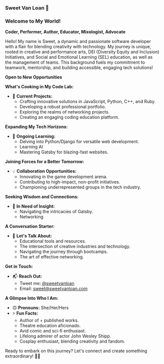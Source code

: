 ### Sweet Van Loan 🌟
### Welcome to My World! 
**Coder, Performer, Author, Educator, Mixologist, Advocate**
 
Hello! My name is Sweet, a dynamic and passionate software developer with a flair for blending creativity with technology. My journey is unique, rooted in creative and performance arts, DEI (Diversity Equity and Inclusion) Initiatives, and Social and Emotional Learning (SEL) education, as well as the management of teams. This background fuels my commitment to teamwork, mentorship, and building accessible, engaging tech solutions!  

**Open to New Opportunities**  

**What's Cooking in My Code Lab:**
- 🚀 **Current Projects:**
  - Crafting innovative solutions in JavaScript, Python, C++, and Ruby.
  - Developing a robust professional portfolio.
  - Exploring the realms of networking projects.
  - Creating an engaging coding education platform.

**Expanding My Tech Horizons:**
- 🌿 **Ongoing Learning:**
  - Delving into Python/Django for versatile web development.
  - Learning AI
  - Mastering Gatsby for blazing-fast websites.

**Joining Forces for a Better Tomorrow:**
- 💡 **Collaboration Opportunities:**
  - Innovating in the game development arena.
  - Contributing to high-impact, non-profit initiatives.
  - Championing underrepresented groups in the tech industry.

**Seeking Wisdom and Connections:**
- 🤔 **In Need of Insight:**
  - Navigating the intricacies of Gatsby.
  - Networking

**A Conversation Starter:**
- 💬 **Let's Talk About:**
  - Educational tools and resources.
  - The intersection of creative industries and technology.
  - Navigating the journey through bootcamps.
  - The art of effective networking.

**Get in Touch:**
- 📬 **Reach Out:**
  - Tweet me: [@sweetvanloan](https://twitter.com/sweetvanloan)
  - Email: [sweet@sweetvanloan.com](mailto:sweet@sweetvanloan.com)

**A Glimpse Into Who I Am:**
- 😊 **Pronouns:** She/Her/Hers
- ⚡ **Fun Facts:**
  - Author of + published works.
  - Theatre education aficionado.
  - Avid comic and sci-fi enthusiast.
  - Lifelong admirer of actor John Wesley Shipp.
  - Cosplay enthusiast, blending creativity and fandom.

Ready to embark on this journey? Let's connect and create something extraordinary! 🌈✨
